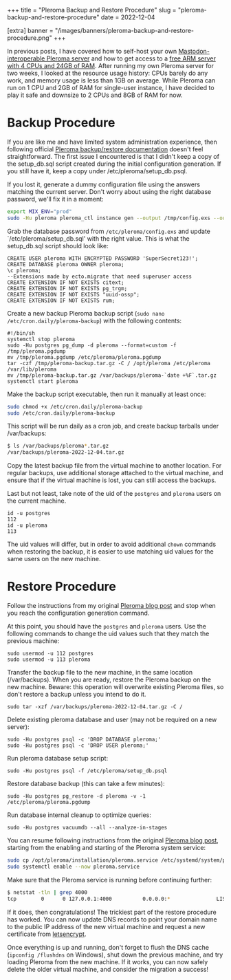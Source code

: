 +++
title = "Pleroma Backup and Restore Procedure"
slug = "pleroma-backup-and-restore-procedure"
date = 2022-12-04

[extra]
banner = "/images/banners/pleroma-backup-and-restore-procedure.png"
+++

In previous posts, I have covered how to self-host your own [Mastodon-interoperable Pleroma server](https://cohost.org/awakecoding/post/390625-pleroma-same-fedive) and how to get access to a [free ARM server with 4 CPUs and 24GB of RAM](https://cohost.org/awakecoding/post/384627-free-arm-server-with). After running my own Pleroma server for two weeks, I looked at the resource usage history: CPUs barely do any work, and memory usage is less than 1GB on average. While Pleroma can run on 1 CPU and 2GB of RAM for single-user instance, I have decided to play it safe and downsize to 2 CPUs and 8GB of RAM for now.

# Backup Procedure

If you are like me and have limited system administration experience, then following official [Pleroma backup/restore documentation](https://docs.pleroma.social/backend/administration/backup/) doesn't feel straightforward. The first issue I encountered is that I didn't keep a copy of the setup_db.sql script created during the initial configuration generation. If you still have it, keep a copy under /etc/pleroma/setup_db.psql.

If you lost it, generate a dummy configuration file using the answers matching the current server. Don't worry about using the right database password, we'll fix it in a moment:

```bash
export MIX_ENV="prod"
sudo -Hu pleroma pleroma_ctl instance gen --output /tmp/config.exs --output-psql /etc/pleroma/setup_db.psql
```

Grab the database password from `/etc/pleroma/config.exs` and update `/etc/pleroma/setup_db.sql' with the right value. This is what the setup_db.sql script should look like:

```
CREATE USER pleroma WITH ENCRYPTED PASSWORD 'SuperSecret123!';
CREATE DATABASE pleroma OWNER pleroma;
\c pleroma;
--Extensions made by ecto.migrate that need superuser access
CREATE EXTENSION IF NOT EXISTS citext;
CREATE EXTENSION IF NOT EXISTS pg_trgm;
CREATE EXTENSION IF NOT EXISTS "uuid-ossp";
CREATE EXTENSION IF NOT EXISTS rum;
```

Create a new backup Pleroma backup script (`sudo nano /etc/cron.daily/pleroma-backup`) with the following contents:

```
#!/bin/sh
systemctl stop pleroma
sudo -Hu postgres pg_dump -d pleroma --format=custom -f /tmp/pleroma.pgdump
mv /tmp/pleroma.pgdump /etc/pleroma/pleroma.pgdump
tar -czf /tmp/pleroma-backup.tar.gz -C / /opt/pleroma /etc/pleroma /var/lib/pleroma
mv /tmp/pleroma-backup.tar.gz /var/backups/pleroma-`date +%F`.tar.gz
systemctl start pleroma
```

Make the backup script executable, then run it manually at least once:

```bash
sudo chmod +x /etc/cron.daily/pleroma-backup
sudo /etc/cron.daily/pleroma-backup
```

This script will be run daily as a cron job, and create backup tarballs under /var/backups:

```bash
$ ls /var/backups/pleroma*.tar.gz
/var/backups/pleroma-2022-12-04.tar.gz
```

Copy the latest backup file from the virtual machine to another location. For regular backups, use additional storage attached to the virtual machine, and ensure that if the virtual machine is lost, you can still access the backups.

Last but not least, take note of the uid of the `postgres` and `pleroma` users on the current machine.

```
id -u postgres
112
id -u pleroma
113
```

The uid values will differ, but in order to avoid additional `chown` commands when restoring the backup, it is easier to use matching uid values for the same users on the new machine.

# Restore Procedure

Follow the instructions from my original [Pleroma blog post](https://cohost.org/awakecoding/post/390625-pleroma-same-fedive) and stop when you reach the configuration generation command.

At this point, you should have the `postgres` and `pleroma` users. Use the following commands to change the uid values such that they match the previous machine:

```
sudo usermod -u 112 postgres
sudo usermod -u 113 pleroma
```

Transfer the backup file to the new machine, in the same location (/var/backups). When you are ready, restore the Pleroma backup on the new machine. Beware: this operation will overwrite existing Pleroma files, so don't restore a backup unless you intend to do it.

```
sudo tar -xzf /var/backups/pleroma-2022-12-04.tar.gz -C /
```

Delete existing pleroma database and user (may not be required on a new server):

```
sudo -Hu postgres psql -c 'DROP DATABASE pleroma;'
sudo -Hu postgres psql -c 'DROP USER pleroma;'
```

Run pleroma database setup script:

```
sudo -Hu postgres psql -f /etc/pleroma/setup_db.psql
```

Restore database backup (this can take a few minutes):

```
sudo -Hu postgres pg_restore -d pleroma -v -1 /etc/pleroma/pleroma.pgdump
```

Run database internal cleanup to optimize queries:

```
sudo -Hu postgres vacuumdb --all --analyze-in-stages
```

You can resume following instructions from the original [Pleroma blog post](https://cohost.org/awakecoding/post/390625-pleroma-same-fedive), starting from the enabling and starting of the Pleroma system service:

```bash
sudo cp /opt/pleroma/installation/pleroma.service /etc/systemd/system/pleroma.service
sudo systemctl enable --now pleroma.service
```

Make sure that the Pleroma service is running before continuing further:

```bash
$ netstat -tln | grep 4000
tcp        0      0 127.0.0.1:4000          0.0.0.0:*               LISTEN
```

If it does, then congratulations! The trickiest part of the restore procedure has worked. You can now update DNS records to point your domain name to the public IP address of the new virtual machine and request a new certificate from [letsencrypt](https://letsencrypt.org/).

Once everything is up and running, don't forget to flush the DNS cache (`ipconfig /flushdns` on Windows), shut down the previous machine, and try loading Pleroma from the new machine. If it works, you can now safely delete the older virtual machine, and consider the migration a success!
